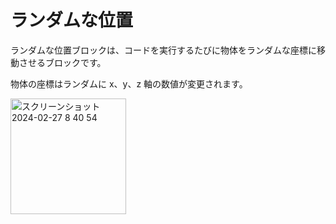 # ランダムな位置

ランダムな位置ブロックは、コードを実行するたびに物体をランダムな座標に移動させるブロックです。

物体の座標はランダムに x、y、z 軸の数値が変更されます。

<img width="185" alt="スクリーンショット 2024-02-27 8 40 54" src="https://github.com/levelenter/blockvrock_doc/assets/119035293/57df3c62-1632-4d22-b7fc-23e13c1462dd">
